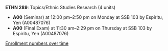 **ETHN 289**: Topics/Ethnic Studies Research (4 units)

- **A00** (Seminar) at 12:00 pm–2:50 pm on Monday at SSB 103 by Espiritu, Yen (A00487076)
- **A00** (Final Exam) at 11:30 am–2:29 pm on Thursday at SSB 103 by Espiritu, Yen (A00487076)

[Enrollment numbers over time](./ETHN289.tsv)
